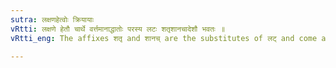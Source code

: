 ```yaml
---
sutra: लक्षणहेत्वोः क्रियायाः
vRtti: लक्षणे हेतौ चार्थे वर्त्तमानाद्धातोः परस्य लटः शतृशानचादेशौ भवतः ॥
vRtti_eng: The affixes शतृ and शानच् are the substitutes of लट् and come after a verb, in expressing an attendent circumstance or characteristic, and the cause of an action.

---
```

